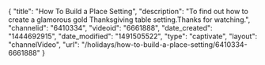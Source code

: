 {
    "title": "How To Build a Place Setting",
    "description": "To find out how to create a glamorous gold Thanksgiving table setting.Thanks for watching.",
    "channelid": "6410334",
    "videoid": "6661888",
    "date_created": "1444692915",
    "date_modified": "1491505522",
    "type": "captivate",
    "layout": "channelVideo",
    "url": "\/holidays\/how-to-build-a-place-setting\/6410334-6661888"
}